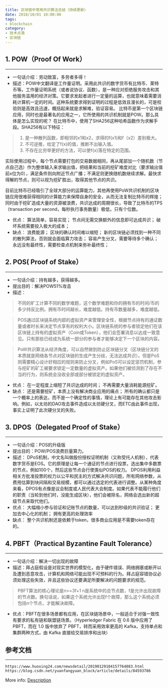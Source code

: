 ```yaml
---
title: 区块链中常用共识算法总结（持续更新）
date: 2018/10/01 10:00:00
tags: 
- blockchain
category: 
- 技术点滴
- 区块链
---
```


## 1. POW（Proof Of Work）
---
- 一句话介绍：劳动致富，多劳者多得！
- 描述：POW中文翻译是工作量证明。采用此共识的数字货币有比特币、莱特币等。工作量证明系统（或者说协议、函数），是一种应对拒绝服务攻击和其他服务滥用的经济对策。它要求发起者进行一定量的运算，也就意味着需要消耗计算机一定的时间。这种系统要求得到证明的过程是低效且漫长的，可是校验则是高效且迅速，概括起来就是求解难，验证容易。
比特币是第一个区块链应用，同时也是最著名的应用之一，它所使用的共识机制就是POW。那么具体是怎么实现的呢？
在比特币中，使用了SHA256这种哈希函数作为求解手段。SHA256有以下特征：
> 1. 是一种散列函数，即相邻的x1和x2，求得的f(x1)和f（x2）差别极大。
> 2. 不可逆推，给定了f(x)的值，推断不出输入值。
> 3. 不存在比穷举更好的方法，可以使f(x)落在特定的范围。
<!-- more -->
实际使用过程中，每个节点需要打包的交易数据相同，再从尾部加一个随机数（节点自己选）作为整体输入来求输出值，把结果和当前的挖矿难度对比（要求输出值前x位为0），满足条件则向附近节点广播；不满足则更换随机数继续求解。最快求得解的节点，则可以视为挖矿胜出，取得其他节点的共识。

目前比特币已经吸引了全球大部分的运算能力，其他再使用PoW共识机制的区块链应用很难获得相同的计算能力来保障自身的安全，从而无法复制比特币的辉煌；同时由于挖矿造成大量的资源被浪费，共识达成的周期很长，导致了比特币的TPS（transaction per second，每秒执行事务数量）极低，只有个位数。
- 优点：
算法简单，容易实现；
节点间无需交换额外的信息即可达成共识；
破坏系统需要投入极大的成本；
- 缺点：
浪费能源；
区块的确认时间难以缩短；
新的区块链必须找到一种不同的散列算法，否则就会面临算力攻击；
容易产生分叉，需要等待多个确认；
永远没有最终性，需要检查点机制来弥补最终性；
## 2. POS( Proof of Stake）
---
- 一句话介绍：持有越多，获得越多。
- 提出目的：解决POW51%攻击
- 描述：
> 不同的旷工计算不同的数学难题，这个数学难题和你的拥有币的时间/币的多少持反比例。拥有币时间越长，难度越低。持有币数量越多，难度越低。

> POS通过区块链系统内部的虚拟资产来管理安全性，根据节点持有的通证数量或者时长来决定节点享有的权利大小。区块链系统的参与者锁定他们在该区块链上持有的虚拟资产（Coin或Token），他们会签署消息以达成一致意见。只有那些已经成为系统一部分的参与者才能够决定下一个区块的内容。

> PoW共识算法从经济角度，可以自然做到防止区块链分叉（区块链分叉的本质就是网络各节点对区块链的生成产生分歧，无法达成共识）。但是PoS则需要精心设计好相应的规则来防止分叉，例如PoS可以设定惩罚机制，参与挖矿的矿工被要求锁定一定数量的虚拟资产。如果他们被侦测到了存在不当的行为，则系统会没收全部或部分被锁定的虚拟资产。
- 优点：
在一定程度上缩短了共识达成的时间；
不再需要大量消耗能源挖矿。
- 缺点：
还是需要挖矿，本质上没有解决商业应用的痛点；
所有的确认都只是一个概率上的表达，而不是一个确定性的事情，理论上有可能存在其他攻击影响。例如，以太坊的DAO攻击事件造成以太坊硬分叉，而ETC由此事件出现，事实上证明了此次硬分叉的失败。
## 3. DPOS（Delegated Proof of Stake）
---
- 一句话介绍：POS的升级版
- 提出目的：POW/POS浪费巨量算力。
- 描述：
DPoS机制，中文名叫做股份授权证明机制（又称受托人机制），代表数字货币是EOS。它的原理是让每一个通证的节点进行投票，选出集中多数票的节点，例如100个，然后这些节点会行使类似POS的权力。
DPOS利用利益相关方批准投票的权力以公平和民主的方式解决共识问题，所有网络参数，从费用估算到块间隔和交易规模，都可以通过选定的代表进行调整。从某种角度来看，DPOS有点像是议会制度或人民代表大会制度。如果代表不能履行他们的职责（当轮到他们时，没能生成区块），他们会被除名，网络会选出新的超级节点来取代他们。
- 优点：
大幅缩小参与验证和记账节点的数量，可以达到秒级的共识验证；
更加去中心化的机制；
拥有更高的处理效率
- 缺点：
整个共识机制还是依赖于token，很多商业应用是不需要token存在的。
## 4. PBFT（Practical Byzantine Fault Tolerance）
---
- 一句话介绍：解决一切出现的故障
- 描述：拜占庭假设是对现实世界的模型化，由于硬件错误、网络拥塞或断开以及遭到恶意攻击，计算机和网络可能出现不可预料的行为。拜占庭容错协议必须处理这些失效，并且这些协议还要满足所要解决的问题要求的规范。

> PBFT算法的核心理论是n>=3f+1
> n是系统中的总节点数，f是允许出现故障的节点数。换句话说，如果这个系统允许出现f个故障，那么这个系统必须包括n个节点，才能解决故障。

- 优点：PBFT在很多场景都有应用，在区块链场景中，一般适合于对强一致性有要求的私有链和联盟链场景。（Hyperledger Fabric 在 0.6 版中应用了 PBFT，而在 1.0 版中放弃了 PBFT，转而采用效率更高的 Kafka，支持单点和集群两种方式，由 Kafka 直接给交易排序和出块）
## 参考文档
---
```
https://www.huoxing24.com/newsdetail/20190129104157764083.html
https://blog.csdn.net/yuanfangyuan_block/article/details/84593786
```

More info: [Description](https://www.jianshu.com/p/b56ab577222d)